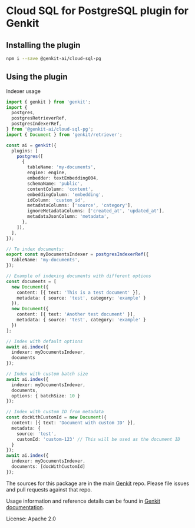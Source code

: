 # Cloud SQL for PostgreSQL plugin for Genkit

## Installing the plugin

```bash
npm i --save @genkit-ai/cloud-sql-pg
```

## Using the plugin
Indexer usage

```ts
import { genkit } from 'genkit';
import {
  postgres,
  postgresRetrieverRef,
  postgresIndexerRef,
} from '@genkit-ai/cloud-sql-pg';
import { Document } from 'genkit/retriever';

const ai = genkit({
  plugins: [
    postgres([
      {
        tableName: 'my-documents',
        engine: engine,
        embedder: textEmbedding004,
        schemaName: 'public', 
        contentColumn: 'content',
        embeddingColumn: 'embedding',
        idColumn: 'custom_id',
        metadataColumns: ['source', 'category'],
        ignoreMetadataColumns: ['created_at', 'updated_at'],
        metadataJsonColumn: 'metadata',
      },
    ]),
  ],
});

// To index documents:
export const myDocumentsIndexer = postgresIndexerRef({
  tableName: 'my-documents',
});

// Example of indexing documents with different options
const documents = [
  new Document({
    content: [{ text: 'This is a test document' }],
    metadata: { source: 'test', category: 'example' }
  }),
  new Document({
    content: [{ text: 'Another test document' }],
    metadata: { source: 'test', category: 'example' }
  })
];

// Index with default options
await ai.index({ 
  indexer: myDocumentsIndexer, 
  documents 
});

// Index with custom batch size
await ai.index({ 
  indexer: myDocumentsIndexer, 
  documents,
  options: { batchSize: 10 }
});

// Index with custom ID from metadata
const docWithCustomId = new Document({
  content: [{ text: 'Document with custom ID' }],
  metadata: { 
    source: 'test',
    customId: 'custom-123' // This will be used as the document ID
  }
});
await ai.index({ 
  indexer: myDocumentsIndexer, 
  documents: [docWithCustomId]
});


```

The sources for this package are in the main [Genkit](https://github.com/firebase/genkit) repo. Please file issues and pull requests against that repo.

Usage information and reference details can be found in [Genkit documentation](https://firebase.google.com/docs/genkit).

License: Apache 2.0
